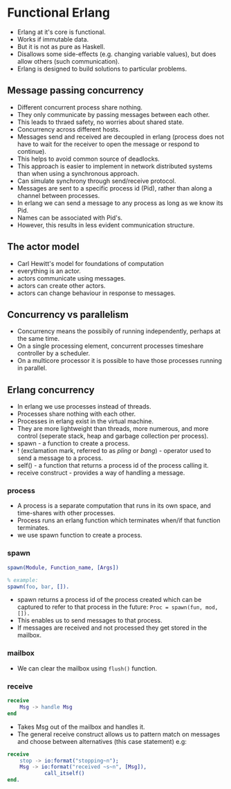 # Functional Erlang
- Erlang at it's core is functional.
- Works if immutable data.
- But it is not as pure as Haskell.
- Disallows some side-effects (e.g. changing variable values), but does allow others (such communication).
- Erlang is designed to build solutions to particular problems.

## Message passing concurrency
- Different concurrent process share nothing.
- They only communicate by passing messages between each other.
- This leads to thraed safety, no worries about shared state.
- Concurrency across different hosts.
- Messages send and received are decoupled in erlang (process does not have to wait for the receiver to open the message or respond to continue).
- This helps to avoid common source of deadlocks.
- This approach is easier to implement in network distributed systems than when using a synchronous approach.
- Can simulate synchrony through send/receive protocol.
- Messages are sent to a specific process id (Pid), rather than along a channel between processes.
- In erlang we can send a message to any process as long as we know its Pid.
- Names can be associated with Pid's.
- However, this results in less evident communication structure.

## The actor model
- Carl Hewitt's model for foundations of computation
- everything is an actor.
- actors communicate using messages.
- actors can create other actors.
- actors can change behaviour in response to messages.

## Concurrency vs parallelism
- Concurrency means the possibily of running independently, perhaps at the same time.
- On a single processing element, concurrent processes timeshare controller by a scheduler.
- On a multicore processor it is possible to have those processes running in parallel.

## Erlang concurrency
- In erlang we use processes instead of threads.
- Processes share nothing with each other.
- Processes in erlang exist in the virtual machine.
- They are more lightweight than threads, more numerous, and more control (seperate stack, heap and garbage collection per process).
- spawn - a function to create a process.
- ! (exclamation mark, referred to as _pling_ or _bang_) - operator used to send a message to a process.
- self() - a function that returns a process id of the process calling it.
- receive construct - provides a way of handling a message.

### process
- A process is a separate computation that runs in its own space, and time-shares with other processes.
- Process runs an erlang function which terminates when/if that function terminates.
- we use spawn function to create a process.

### spawn
```erlang
spawn(Module, Function_name, [Args])

% example:
spawn(foo, bar, []).
```
- spawn returns a process id of the process created which can be captured to refer to that process in the future:
`Proc = spawn(fun, mod, []).`
- This enables us to send messages to that process.
- If messages are received and not processed they get stored in the mailbox.

### mailbox
- We can clear the mailbox using `flush()` function.


### receive
```erlang
receive
    Msg -> handle Msg
end
```
- Takes Msg out of the mailbox and handles it.
- The general receive construct allows us to pattern match on messages and choose between alternatives (this case statement) e.g:
```erlang
receive
    stop -> io:format("stopping~n");
    Msg -> io:format("received ~s~n", [Msg]),
            call_itself()
end.
```

